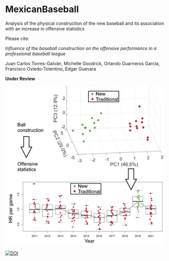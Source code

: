 # MexicanBaseball
Analysis of the physical construction of the new baseball and its association with an increase in offensive statistics


Please cite:

_Influence of the baseball construction on the offensive performance in a professional baseball league_

Juan Carlos Torres-Galván, Michelle Goodrick, Orlando Guarneros García, Francisco Oviedo-Tolentino, Edgar Guevara

**Under Review**

![Graphical Abstract](https://github.com/guevaracodina/MexicanBaseball/blob/main/GraphicalAbstract1.png)

[![DOI](https://zenodo.org/badge/467644380.svg)](https://zenodo.org/badge/latestdoi/467644380)
